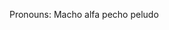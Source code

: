 Pronouns: Macho alfa pecho peludo


<!---
KristoKING/KristoKING is a ✨ special ✨ repository because its `README.md` (this file) appears on your GitHub profile.
You can click the Preview link to take a look at your changes.
--->
